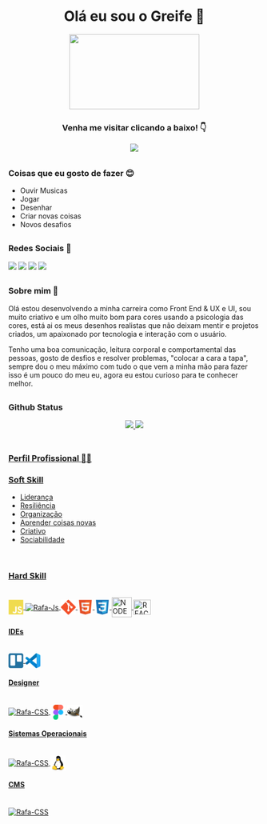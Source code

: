 
<div align="center">
  
# Olá eu sou o  Greife 💎

</div>

<div align="center">
  <img src="https://user-images.githubusercontent.com/99847920/194890230-fc68a8d3-342f-439b-932e-ea669a7b275b.png" width="260px" height="150px" />

  
</div>

</div>

<div align="center">

 ### Venha me visitar clicando a baixo! 👇


  <a href="https://greiphe.dognew.com.br" target="_blank"><img height="50px" src="https://img.shields.io/badge/Site para empresas-%230077B5?style=for-the-badge&logo=computer&logoColor=white" target="_blank"></a> 

</div>
  
##

<h3> Coisas que eu gosto de fazer 😊 </h3>
  
* Ouvir Musicas
* Jogar
* Desenhar 
* Criar novas coisas
* Novos desafios
  
##

<h3> Redes Sociais 👥 </h3>
  <a href="https://www.instagram.com/greife_ofc/" target="_blank"><img src="https://img.shields.io/badge/-Instagram-%23E4405F?style=for-the-badge&logo=instagram&logoColor=white" target="_blank"></a>
     <a href="https://discord.gg/H99UvKZJ" target="_blank"><img src="https://img.shields.io/badge/- Discord -7289DA?style=for-the-badge&logo=discord&logoColor=white" target="_blank"></a>
  <a href = "mailto:contatogreifera.trabalho@gmail.com"><img src="https://img.shields.io/badge/-Gmail-%23333?style=for-the-badge&logo=gmail&logoColor=white" target="_blank"></a>
  <a href="https://www.linkedin.com/in/greiph-silva-1b548921a/" target="_blank"><img src="https://img.shields.io/badge/-LinkedIn-%230077B5?style=for-the-badge&logo=linkedin&logoColor=white" target="_blank"></a> 



##

 
 <h3> Sobre mim 🧐 </h3> 
 
Olá estou desenvolvendo a minha carreira como Front End & UX e UI, sou muito criativo e um olho muito bom para cores usando a psicologia das cores, está ai os meus desenhos realistas que não deixam mentir e projetos criados, um apaixonado por tecnologia e interação com o usuário.

Tenho uma boa comunicação, leitura corporal e comportamental das pessoas, gosto de desfios e resolver problemas, "colocar a cara a tapa", sempre dou o meu máximo com tudo o que vem a minha mão para fazer isso é um pouco do meu eu, agora eu estou curioso para te conhecer melhor.
  
<div>

##
  

<h3> Github Status </h3>

<div align="center">
  <a href="https://github.com/greiphE">
  <img height="160em" src="https://github-readme-stats.vercel.app/api?username=greiphe&show_icons=true&theme=radical&include_all_commits=true&count_private=true"/>
  <img height="160em" src="https://github-readme-stats.vercel.app/api/top-langs/?username=greiphe&layout=compact&langs_count=7&theme=radical"/>
</div>
    
<br />

##
  
<h3> Perfil Profissional 👨‍💻 </h3>

  <h3> Soft Skill </h3>
  
  - Liderança
  - Resiliência
  - Organização
  - Aprender coisas novas
  - Criativo
  - Sociabilidade

  <br />
  
  ### Hard Skill

  <div style="display: inline_block"><br>
  <img align="center" alt="Rafa-Js" height="30" width="30" title="JAVASCRIPT" src="https://raw.githubusercontent.com/devicons/devicon/master/icons/javascript/javascript-plain.svg">
      <img align="center" alt="Rafa-Js" height="30" width="30" title="BOOTSTRAP" src="https://github.com/Greiphe/Greiphe/assets/99847920/2124a8a2-5c22-4119-804b-cbd16a09bae2">
  <img align="center" alt="Rafa-React" height="30" width="30" title="GIT" src="https://raw.githubusercontent.com/devicons/devicon/master/icons/git/git-original.svg">
  <img align="center" alt="Rafa-HTML" height="30" width="30" title="HTML5" src="https://raw.githubusercontent.com/devicons/devicon/master/icons/html5/html5-original.svg">
  <img align="center" alt="Rafa-CSS" height="30" width="30" title="CSS3" src="https://raw.githubusercontent.com/devicons/devicon/master/icons/css3/css3-original.svg">
<img align="center" height="40" width="40" title="NODE" src="https://github.com/Greiphe/Greiphe/assets/99847920/f9ea5536-50ec-426a-b480-419c8e451102">
<img align="center" height="30" width="35" title="REACT" src="https://github.com/Greiphe/Greiphe/assets/99847920/1e5954d4-197c-4fa0-ba2e-3c6f4f174379">
</div>
  

 #### IDEs

  <div style="display: inline_block"><br>
      <img align="center" alt="Rafa-CSS" height="30" width="30" title="TRELLO" src="https://raw.githubusercontent.com/devicons/devicon/master/icons/trello/trello-plain.svg">
          <img align="center" alt="Rafa-CSS" height="30" width="30" title="VSCODE" src="https://raw.githubusercontent.com/devicons/devicon/master/icons/vscode/vscode-original.svg">

</div>

 #### Designer

  <div style="display: inline_block"><br>
      <img align="center" alt="Rafa-CSS" height="30" width="30" title="CANVA" src="https://github.com/Greiphe/Greiphe/assets/99847920/2ea0e952-9fc0-4223-8574-0e23fb4fd28a">
          <img align="center" alt="Rafa-CSS" height="30" width="30" title="FIGMA" src="https://raw.githubusercontent.com/devicons/devicon/master/icons/figma/figma-original.svg">
              <img align="center" alt="Rafa-CSS" height="30" width="30" title="GIMP" src="https://raw.githubusercontent.com/devicons/devicon/master/icons/gimp/gimp-original.svg">
</div>

 #### Sistemas Operacionais

  <div style="display: inline_block"><br>
          <img align="center" alt="Rafa-CSS" height="30" width="30" title="WINDOWS" src="https://github.com/Greiphe/Greiphe/assets/99847920/f05bada2-1dbe-48b0-bc7c-dd39f22a02e2">
              <img align="center" alt="Rafa-CSS" height="30" width="30" title="LINUX" src="https://raw.githubusercontent.com/devicons/devicon/master/icons/linux/linux-original.svg">
</div>

 #### CMS

  <div style="display: inline_block"><br>
  
  <img align="center" alt="Rafa-CSS" height="30" width="30" title="WORDDPRESS" src="https://github.com/Greiphe/Greiphe/assets/99847920/e1fdc100-a33b-41ab-940d-5cbe23247fcb">



</div>
  
<br />
